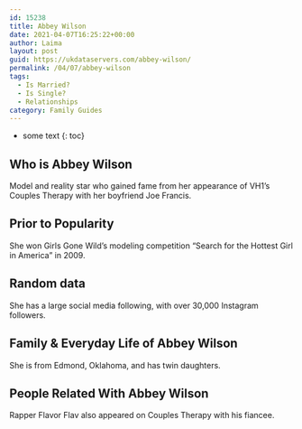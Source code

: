 ```yaml
---
id: 15238
title: Abbey Wilson
date: 2021-04-07T16:25:22+00:00
author: Laima
layout: post
guid: https://ukdataservers.com/abbey-wilson/
permalink: /04/07/abbey-wilson
tags:
  - Is Married?
  - Is Single?
  - Relationships
category: Family Guides
---
```


* some text
{: toc}


## Who is Abbey Wilson
                  
                  
                  
Model and reality star who gained fame from her appearance of VH1&#8217;s Couples Therapy with her boyfriend Joe Francis.
                  
              
            
              
            
                
                
                
## Prior to Popularity
                  
                  
                  
She won Girls Gone Wild&#8217;s modeling competition &#8220;Search for the Hottest Girl in America&#8221; in 2009.
                  
              
            
              
            
                
                
                
## Random data
                  
                  
                  
She has a large social media following, with over 30,000 Instagram followers.
                  
              
            
              
            
                
                
                
## Family & Everyday Life of Abbey Wilson
                  
                  
                  
She is from Edmond, Oklahoma, and has twin daughters.
                  
              
            
              
            
                
                
                
## People Related With Abbey Wilson
                  
                  
                  
Rapper Flavor Flav also appeared on Couples Therapy with his fiancee.
                  
              
            
              
            
                
              
            
              
              
            
            
              
            
          
          
          